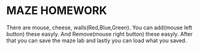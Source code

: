 # MAZE HOMEWORK
There are mouse, cheese, walls(Red,Blue,Green). You can add(mouse left button) these easyly. And Remove(mouse right button) these easyly. After that you can save the maze lab and lastly you can load what you saved.
